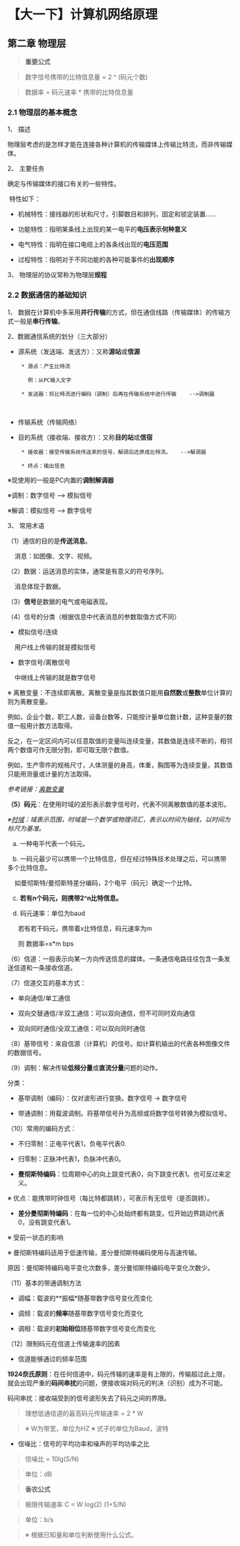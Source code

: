 # 【大一下】计算机网络原理

## 第二章 物理层

> **重要公式**

> 数字信号携带的比特信息量 = 2 ^ (码元个数)

> 数据率 = 码元速率 * 携带的比特信息量

### 2.1 物理层的基本概念

1、 描述

物理层考虑的是怎样才能在连接各种计算机的传输媒体上传输比特流，而非传输媒体。

2、 主要任务

确定与传输媒体的接口有关的一些特性。

  特性如下：

* 机械特性：接线器的形状和尺寸，引脚数目和排列，固定和锁定装置……

* 功能特性：指明某条线上出现的某一电平的**电压表示何种意义**

* 电气特性：指明在接口电缆上的各条线出现的**电压范围**

* 过程特性：指明对于不同功能的各种可能事件的**出现顺序**

3、 物理层的协议常称为物理层**规程**

### 2.2 数据通信的基础知识

1、 数据在计算机中多采用**并行传输**的方式，但在通信线路（传输媒体）的传输方式一般是**串行传输**。

2、数据通信系统的划分（三大部分）

* 源系统（发送端、发送方）：又称**源站**或**信源**

       * 源点：产生比特流

         例：从PC输入文字

       * 发送器：将比特流进行编码（调制）后再在传输系统中进行传输    -->调制器
  
* 传输系统（传输网络）

* 目的系统（接收端、接收方）：又称**目的站**或**信宿**

       * 接收器：接受传输系统传送来的信号，解调后还原成比特流。   -->解调器

       * 终点：输出信息
  
※现使用的一般是PC内置的**调制解调器**
 
※调制：数字信号 --> 模拟信号
 
※解调：模拟信号 --> 数字信号
 
 3、 常用术语
 
（1）通信的目的是**传送消息**。

     消息：如图像、文字、视频。
     
（2）数据：运送消息的实体，通常是有意义的符号序列。

     消息体现于数据。
     
（3）**信号**是数据的电气或电磁表现。
 
（4）信号的分类（根据信息中代表消息的参数取值方式不同）
 
* 模拟信号/连续
 
     用户线上传输的就是模拟信号
 
* 数字信号/离散信号
 
     中继线上传输的就是数字信号

※ 离散变量：不连续即离散。离散变量是指其数值只能用**自然数**或**整数**单位计算的则为离散变量。

例如，企业个数，职工人数，设备台数等，只能按计量单位数计数，这种变量的数值一般用计数方法取得。

反之，在一定区间内可以任意取值的变量叫连续变量，其数值是连续不断的，相邻两个数值可作无限分割，即可取无限个数值。

例如，生产零件的规格尺寸，人体测量的身高，体重，胸围等为连续变量，其数值只能用测量或计量的方法取得。

_参考链接：[离散变量](http://wiki.mbalib.com/wiki/%E7%A6%BB%E6%95%A3%E5%8F%98%E9%87%8F)_

**（5）码元**：在使用时域的波形表示数字信号时，代表不同离散数值的基本波形。

_※[时域](http://baike.baidu.com/link?url=iJbWYydKYf8fjgW1I9dmK8-cVSbCtUNIUljlh2AzgQpcE3Qm1Exrrw75SQPS_cL_V0AqywRvejoN7vCoPMeiGK-M0ttQ6QU5wL_r9dpbcNy)：域表示范围，时域是一个数学或物理词汇，表示以时间为轴线，以时间为标尺为基准。_

    a. 一种电平代表一个码元。

    b. 一码元最少可以携带一个比特信息，但在经过特殊技术处理之后，可以携带多个比特信息。
    
     如曼彻斯特/曼彻斯特差分编码，2个电平（码元）确定一个比特。
    
    c. **若有n个码元，则携带2^n比特信息。**

    d. 码元速率：单位为baud
    
       若有若干码元，携带着x比特信息，码元速率为m
       
       则 数据率=x*m bps
       
（6）信道：一般表示向某一方向传送信息的媒体。一条通信电路往往包含一条发送信道和一条接收信道。

（7）信道交互的基本方式：

* 单向通信/单工通信

* 双向交替通信/半双工通信：可以双向通信，但不可同时双向通信

* 双向同时通信/全双工通信：可以双向同时通信

（8）基带信号：来自信源（计算机）的信号。如计算机输出的代表各种图像文件的数据信号。

（9）调制：解决传输**低频分量**或**直流分量**问题的动作。

分类：

* 基带调制（编码）：仅对波形进行变换。数字信号 -> 数字信号

* 带通调制：用载波调制。将基带信号升为高频或将数字信号转换为模拟信号。

（10）常用的编码方式：

* 不归零制：正电平代表1，负电平代表0.

* 归零制：正脉冲代表1，负脉冲代表0。

* **曼彻斯特编码**：位周期中心的向上跳变代表0，向下跳变代表1。也可反过来定义。

 ※ 优点：能携带时钟信号（每比特都跳转），可表示有无信号（是否跳转）。
 
* **差分曼彻斯特编码**：在每一位的中心处始终都有跳变。位开始边界跳动代表0，没有跳变代表1。

 ※ 受前一状态的影响
 
※ 曼彻斯特编码适用于低速传输，差分曼彻斯特编码使用与高速传输。

原因：曼彻斯特编码电平变化次数多，差分曼彻斯特编码电平变化次数少。

（11）基本的带通调制方法

* 调幅：载波的**振幅*随基带数字信号变化而变化

* 调频：载波的**频率**随基带数字信号变化而变化

* 调相：载波的**初始相位**随基带数字信号变化而变化

（12）限制码元在信道上传输速率的因素

* 信道能够通过的频率范围

**1924奈氏原则**：在任何信道中，码元传输的速率是有上限的，传输超过此上限，就会出现严重的**码间串扰**的问题，使接收端对码元的判决（识别）成为不可能。

码间串扰：接收端受到的信号波形失去了码元之间的界限。

> 理想低通信道的最高码元传输速率 = 2 * W

> ※ W为带宽，单位为HZ
> ※ 式子的单位为Baud，波特

* 信噪比：信号的平均功率和噪声的平均功率之比

> 信噪比 = 10lg(S/N)

> 单位：dB 

> **香农公式**

> 极限传输速率 C = W log(2) (1+S/N)

> 单位：b/s

> ※ 根据已知量和单位判断使用什么公式。
